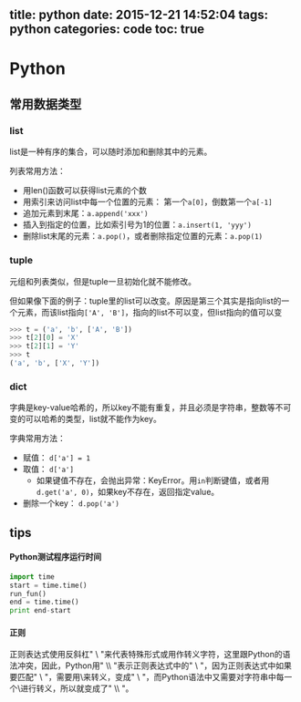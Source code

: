 title: python
date: 2015-12-21 14:52:04
tags: python
categories: code
toc: true 
---
# Python
## 常用数据类型

### list

list是一种有序的集合，可以随时添加和删除其中的元素。

列表常用方法：

* 用len()函数可以获得list元素的个数
* 用索引来访问list中每一个位置的元素： 第一个`a[0]`，倒数第一个`a[-1]`
* 追加元素到末尾：`a.append('xxx')`
* 插入到指定的位置，比如索引号为1的位置：`a.insert(1, 'yyy')`
* 删除list末尾的元素：`a.pop()`，或者删除指定位置的元素：`a.pop(1)`

### tuple

元组和列表类似，但是tuple一旦初始化就不能修改。

但如果像下面的例子：tuple里的list可以改变。原因是第三个其实是指向list的一个元素，而该list指向`['A', 'B']`，指向的list不可以变，但list指向的值可以变

```python
>>> t = ('a', 'b', ['A', 'B'])
>>> t[2][0] = 'X'
>>> t[2][1] = 'Y'
>>> t
('a', 'b', ['X', 'Y'])
```

### dict

字典是key-value哈希的，所以key不能有重复，并且必须是字符串，整数等不可变的可以哈希的类型，list就不能作为key。

字典常用方法：

* 赋值： `d['a'] = 1`
* 取值： `d['a']`
    * 如果键值不存在，会抛出异常：KeyError。用`in`判断键值，或者用`d.get('a', 0)`，如果key不存在，返回指定value。
* 删除一个key： `d.pop('a')`

## tips
#### Python测试程序运行时间
 
```python
import time
start = time.time()
run_fun()
end = time.time()
print end-start
```

#### 正则

正则表达式使用反斜杠" \ "来代表特殊形式或用作转义字符，这里跟Python的语法冲突，因此，Python用" \\\\ "表示正则表达式中的" \ "，因为正则表达式中如果要匹配" \ "，需要用\来转义，变成" \\ "，而Python语法中又需要对字符串中每一个\进行转义，所以就变成了" \\\\ "。
